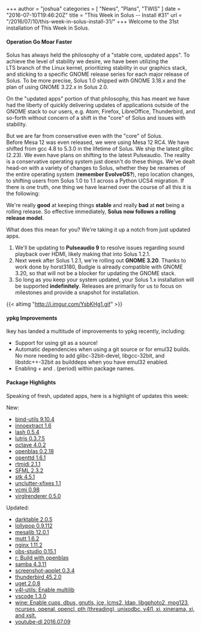 +++
author = "joshua"
categories = [
"News",
"Plans",
"TWIS"
]
date =  "2016-07-10T19:46:20Z"
title = "This Week in Solus -- Install #31"
url = "/2016/07/10/this-week-in-solus-install-31/"
+++ 
Welcome to the 31st installation of This Week in Solus. 

#### Operation Go Moar Faster

Solus has always held the philosophy of a "stable core, updated apps". To achieve the level of stability we desire, we have been utilizing the LTS branch of the Linux kernel, prioritizing stability in our graphics stack, and sticking to a specific GNOME release 
series for each major release of Solus. To be more precise, Solus 1.0 shipped with GNOME 3.18.x and the plan of using GNOME 3.22.x in Solus 2.0.

On the "updated apps" portion of that philosophy, this has meant we have had the liberty of quickly delivering updates of applications outside of the GNOME stack to our users, e.g. Atom, Firefox, LibreOffice, Thunderbird, and so-forth without concern of a 
shift in the "core" of Solus and issues with stability.

But we are far from conservative even with the "core" of Solus. Before Mesa 12 was even released, we were using Mesa 12 RC4. We have shifted from gcc 4.8 to 5.3.0 in the lifetime of Solus. We ship the latest glibc (2.23). We even have plans on shifting to the 
latest Pulseaudio. The reality is a conservative operating system just doesn't do these things. We've dealt head-on with a variety of changes to Solus, whether they be renames of the entire operating system (**remember EvolveOS?**), repo location changes, 
to shifting users from Solus 1.0 to 1.1 across a Python UCS4 migration. If there is one truth, one thing we have learned over the course of all this it is the following:

We're really **good** at keeping things **stable** and really **bad** at **not** being a rolling release. So effective immediately, **Solus now follows a rolling release model**.

What does this mean for you? We're taking it up a notch from just updated apps.

1. We'll be updating to **Pulseaudio 9** to resolve issues regarding sound playback over HDMI, likely making that into Solus 1.2.1.
2. Next week after Solus 1.2.1, we're rolling out **GNOME 3.20**. Thanks to work done by horst3180, Budgie is already compatible with GNOME 3.20, so that will not be a blocker for updating the GNOME stack.
3. So long as you keep your system updated, your Solus 1.x installation will be supported **indefinitely**. Releases are primarily for us to focus on milestones and provide a snapshot for installation.

{{< altimg "http://i.imgur.com/YsbKHg1.gif" >}}

#### ypkg Improvements

Ikey has landed a multitude of improvements to ypkg recently, including:

- Support for using git as a source!
- Automatic dependencies when using a git source or for emul32 builds. No more needing to add glibc-32bit-devel, libgcc-32bit, and libstdc++-32bit as builddeps when you have emul32 enabled.
- Enabling + and . (period) within package names.

#### Package Highlights

Speaking of fresh, updated apps, here is a highlight of updates this week:

New:

- [bind-utils 9.10.4](https://git.solus-project.com/packages/bind-utils/commit/?id=b176b476dfe980b874dc3697124b0d5c4311f041)
- [innoextract 1.6](https://git.solus-project.com/packages/innoextract/commit/?id=388aecbd9c8b31c4e48b6bbf8dd85bcbf88e167c)
- [lash 0.5.4](https://git.solus-project.com/packages/lash/commit/?id=bcba16307c250d5237ae9b103ffc5088559f08e2)
- [lutris 0.3.7.5](https://git.solus-project.com/packages/lutris/commit/?id=6cd7a491077bcbb23962b69a70298c75a89f0a56)
- [octave 4.0.2](https://git.solus-project.com/packages/octave/commit/?id=73bf7c568a0b3843eb269b3f229aef3639ca4f24)
- [openblas 0.2.18](https://git.solus-project.com/packages/openblas/commit/?id=0a1db23066e82f20f1f95fa85f1baa35b2d715af)
- [openttd 1.6.1](https://git.solus-project.com/packages/openttd/commit/?id=8870c65bee54cc9f3d2245495ee057331e045a06)
- [rtmidi 2.1.1](https://git.solus-project.com/packages/rtmidi/commit/?id=4e41af504ff2395ce272d7d3c3bf4acc433ce30d)
- [SFML 2.3.2](https://git.solus-project.com/packages/SFML/commit/?id=cfa4cffc7ef8d332323a8d588d9d89fffc3407d1)
- [stk 4.5.1](https://git.solus-project.com/packages/stk/commit/?id=b19bb72f87b0c74bc3fff688cc0d3eb484048de9)
- [unclutter-xfixes 1.1](https://git.solus-project.com/packages/unclutter-xfixes/commit/?id=8dac2a34344ac65f11b0c6e1b7d32872f70dd67a)
- [vcmi 0.98](https://git.solus-project.com/packages/vcmi/commit/?id=7452e4dd8b04d14818870ca9667d75febd91f80c)
- [virglrenderer 0.5.0](https://git.solus-project.com/packages/virglrenderer/commit/?id=11f2a6ad1c4528eb9d5f7acf363743fdd1fb011e)

Updated:

- [darktable 2.0.5](https://git.solus-project.com/packages/darktable/commit/?id=42d0215946e8933e82e156ad11936ca074460635)
- [lollypop 0.9.112](https://git.solus-project.com/packages/lollypop/commit/?id=a443db92101433deda5b12acaa8d7e1095dc2bec)
- [mesalib 12.0.1](https://git.solus-project.com/packages/mesalib/commit/?id=ebf2cffa5cbb040a932c5d0b952d90170e93ce17)
- [mutt 1.6.2](https://git.solus-project.com/packages/mutt/commit/?id=b566aa51f27433d830f6805efe89bcb1044ba496)
- [nginx 1.11.2](https://git.solus-project.com/packages/nginx/commit/?id=4f203407d97ade7e2251abcd22ec5acce464b058)
- [obs-studio 0.15.1](https://git.solus-project.com/packages/obs-studio/commit/?id=592a87f1be4e8132ce94a8d0767e0275aadfbba9)
- [r: Build with openblas](https://git.solus-project.com/packages/r/commit/?id=20eecdf305c8dec2c11856ae3e92786710f8abf2)
- [samba 4.3.11](https://git.solus-project.com/packages/samba/commit/?id=db9f56a719505ffee4feb0dc6f11b369ac8e49b4)
- [screenshot-applet 0.3.4](https://git.solus-project.com/packages/screenshot-applet/commit/?id=a39e9acb9157b3b02027354c6739d8adde95a151)
- [thunderbird 45.2.0](https://git.solus-project.com/packages/thunderbird/commit/?id=0ae4288f6f1fae655a99e615c52737c16c3fbbac)
- [uget 2.0.8](https://git.solus-project.com/packages/uget/commit/?id=14db00fb8b17fb3e7b20144e88803faa1b08dea2)
- [v4l-utils: Enable multilib](https://git.solus-project.com/packages/v4l-utils/commit/?id=cd7d46dc29247840fa06ed13315d4cc28df0ffa6)
- [vscode 1.3.0](https://git.solus-project.com/packages/vscode/commit/?id=60f0dca039235d544d258d0fcf96ee62fe2c3c66)
- [wine: Enable cups, dbus, gnutls, ice, lcms2, ldap, libgphoto2, mpg123, ncurses, openal, opencl, pth (threading), unixodbc, v4l1, xi, xinerama, xi, and xslt.](https://git.solus-project.com/packages/wine/commit/?id=d078d3c91686cce8e1e7f08fef83dac33e5c7e8)
- [youtube-dl 2016.07.09](https://git.solus-project.com/packages/youtube-dl/commit/?id=efd0afff28cae41c767a1e5442882a2a61af3b2b)